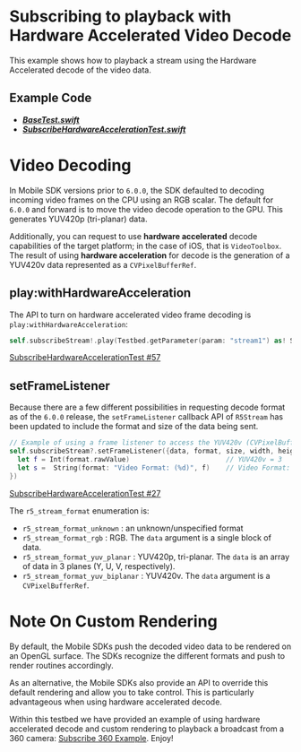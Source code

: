 # Subscribing to playback with Hardware Accelerated Video Decode

This example shows how to playback a stream using the Hardware Accelerated decode of the video data.

## Example Code

- ***[BaseTest.swift](../BaseTest.swift)***
- ***[SubscribeHardwareAccelerationTest.swift](SubscribeHardwareAccelerationTest.swift)***

# Video Decoding

In Mobile SDK versions prior to `6.0.0`, the SDK defaulted to decoding incoming video frames on the CPU using an RGB scalar. The default for `6.0.0` and forward is to move the video decode operation to the GPU. This generates YUV420p (tri-planar) data.

Additionally, you can request to use **hardware accelerated** decode capabilities of the target platform; in the case of iOS, that is `VideoToolbox`. The result of using **hardware acceleration** for decode is the generation of a YUV420v data represented as a `CVPixelBufferRef`.

## play:withHardwareAcceleration

The API to turn on hardware accelerated video frame decoding is `play:withHardwareAcceleration`:

```swift
self.subscribeStream!.play(Testbed.getParameter(param: "stream1") as! String, withHardwareAcceleration: true)
```

[SubscribeHardwareAccelerationTest #57](SubscribeHardwareAccelerationTest.swift#L57)

## setFrameListener

Because there are a few different possibilities in requesting decode format as of the `6.0.0` release, the `setFrameListener` callback API of `R5Stream` has been updated to include the format and size of the data being sent.

```swift
// Example of using a frame listener to access the YUV420v (CVPixelBufferRef) data.
self.subscribeStream?.setFrameListener({data, format, size, width, height in
  let f = Int(format.rawValue)                        // YUV420v = 3
  let s =  String(format: "Video Format: (%d)", f)    // Video Format: (3)
})
```

[SubscribeHardwareAccelerationTest #27](SubscribeHardwareAccelerationTest.swift#L27)

The `r5_stream_format` enumeration is:

* `r5_stream_format_unknown` : an unknown/unspecified format
* `r5_stream_format_rgb` : RGB. The `data` argument is a single block of data.
* `r5_stream_format_yuv_planar` : YUV420p, tri-planar. The `data` is an array of data in 3 planes (Y, U, V, respectively).
* `r5_stream_format_yuv_biplanar` : YUV420v. The `data` argument is a `CVPixelBufferRef`.

# Note On Custom Rendering

By default, the Mobile SDKs push the decoded video data to be rendered on an OpenGL surface. The SDKs recognize the different formats and push to render routines accordingly.

As an alternative, the Mobile SDKs also provide an API to override this default rendering and allow you to take control. This is particularly advantageous when using hardware accelerated decode.

Within this testbed we have provided an example of using hardware accelerated decode and custom rendering to playback a broadcast from a 360 camera: [Subscribe 360 Example](../Subscribe360). Enjoy!
